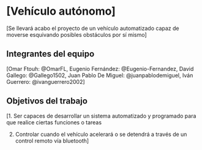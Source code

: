 # [Vehículo autónomo]

[Se llevará acabo el proyecto de un vehículo automatizado capaz de moverse esquivando posibles obstáculos por sí mismo]

## Integrantes del equipo

[Omar Ftouh: @OmarFL, 
 Eugenio Fernández: @Eugenio-Fernandez,
 David Gallego: @Gallego1502,
 Juan Pablo De Miguel: @juanpablodemiguel,
 Iván Guerrero: @ivanguerrero2002]

## Objetivos del trabajo

[1. Ser capaces de desarrollar un sistema automatizado y programado para que realice ciertas funciones o tareas

2. Controlar cuando el vehículo acelerará o se detendrá a través de un control remoto vía bluetooth]
